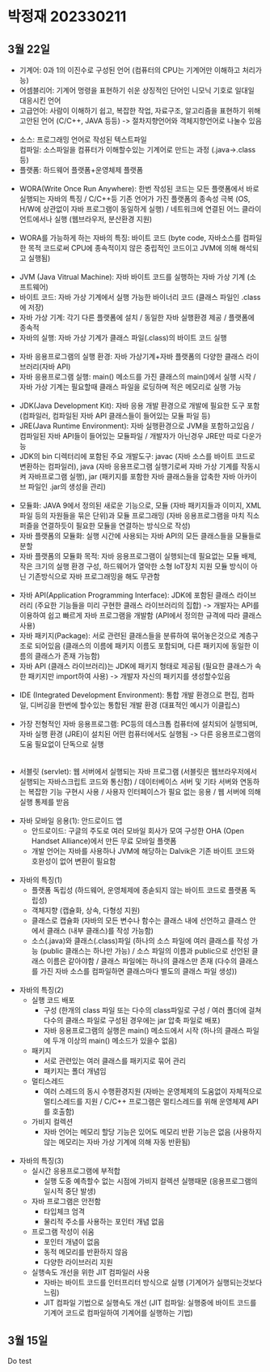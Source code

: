# 박정재 202330211


## 3월 22일
* 기계어: 0과 1의 이진수로 구성된 언어 (컴퓨터의 CPU는 기계어만 이해하고 처리가능)  
* 어셈블리어: 기계어 멍령을 표현하기 쉬운 상징적인 단어인 니모닉 기호로 일대일 대응시킨 언어  
* 고급언어: 사람이 이해하기 쉽고, 복잡한 작업, 자료구조, 알고리즘을 표현하기 위해 고안된 언어 (C/C++, JAVA 등등) -> 절차지향언어와 객체지향언어로 나눌수 있음
<br><br>
* 소스: 프로그래밍 언어로 작성된 텍스트파일  
컴파일: 소스파일을 컴퓨터가 이해할수있는 기계어로 만드는 과정 (.java->.class 등)  
* 플랫폼: 하드웨어 플랫폼+운영체제 플랫폼
<br><br>
* WORA(Write Once Run Anywhere): 한번 작성된 코드는 모든 플랫폼에서 바로 실행되는 자바의 특징 / C/C++등 기존 언어가 가진 플랫폼의 종속성 극복 (OS, H/W에 상관없이 자바 프로그램이 동일하게 실행) / 네트워크에 연결된 어느 클라이언트에서나 실행 (웹브라우저, 분산환경 지원)
<br><br>
* WORA를 가능하게 하는 자바의 특징: 바이트 코드 (byte code, 자바소스를 컴파일한 목적 코드로써 CPU에 종속적이지 않은 중립적인 코드이고 JVM에 의해 해석되고 실행됨)
<br><br>
* JVM (Java Vitrual Machine): 자바 바이트 코드를 실행하는 자바 가상 기계 (소프트웨어)  
* 바이트 코드: 자바 가상 기계에서 실행 가능한 바이너리 코드 (클래스 파일인 .class에 저장)  
* 자바 가상 기계: 각기 다른 플랫폼에 설치 / 동일한 자바 실행환경 제공 / 플랫폼에 종속적  
* 자바의 실행: 자바 가상 기계가 클래스 파일(.class)의 바이트 코드 실행
<br><br>
* 자바 응용프로그램의 실행 환경: 자바 가상기계+자바 플랫폼의 다양한 클래스 라이브러리(자바 API)  
* 자바 응용프로그램 실행: main() 메소드를 가진 클래스의 main()에서 실행 시작 / 자바 가상 기계는 필요할때 클래스 파일을 로딩하며 적은 메모리로 실행 가능
<br><br>
* JDK(Java Development Kit): 자바 응용 개발 환경으로 개발에 필요한 도구 포함 (컴파일러, 컴파일된 자바 API 클래스들이 들어있는 모듈 파일 등)  
* JRE(Java Runtime Environment): 자바 실행환경으로 JVM을 포함하고있음 / 컴파일된 자바 API들이 들어있는 모듈파일 / 개발자가 아닌경우 JRE만 따로 다운가능  
* JDK의 bin 디렉터리에 포함된 주요 개발도구: javac (자바 소스를 바이트 코드로 변환하는 컴파일러), java (자바 응용프로그램 실행기로써 자바 가상 기계를 작동시켜 자바프로그램 실행), jar (패키지를 포함한 자바 클래스들을 압축한 자바 아카이브 파일인 .jar의 생성을 관리)
<br><br>
* 모듈화: JAVA 9에서 정의된 새로운 기능으로, 모듈 (자바 패키지들과 이미지, XML 파일 등의 자원들을 묶은 단위)과 모듈 프로그래밍 (자바 응용프로그램을 마치 직소퍼즐을 연결하듯이 필요한 모듈을 연결하는 방식으로 작성)  
* 자바 플랫폼의 모듈화: 실행 시간에 사용되는 자바 API의 모든 클래스들을 모듈들로 분할  
* 자바 플랫폼의 모듈화 목적: 자바 응용프로그램이 실행되는데 필요없는 모듈 배제, 작은 크기의 실행 환경 구성, 하드웨어가 열악한 소형 IoT장치 지원
모듈 방식이 아닌 기존방식으로 자바 프로그래밍을 해도 무관함
<br><br>
* 자바 API(Application Programming Interface): JDK에 포함된 클래스 라이브러리 (주요한 기능들을 미리 구현한 클래스 라이브러리의 집합) -> 개발자는 API를 이용하여 쉽고 빠르게 자바 프로그램을 개발함 (API에서 정의한 규격에 따라 클래스 사용)  
* 자바 패키지(Package): 서로 관련된 클래스들을 분류하여 묶어놓은것으로 계층구조로 되어있음 (클래스의 이름에 패키지 이름도 포함되며, 다른 패키지에 동일한 이름의 클래스가 존재 가능함)  
* 자바 API (클래스 라이브러리)는 JDK에 패키지 형태로 제공됨 (필요한 클래스가 속한 패키지만 import하여 사용) -> 개발자 자신의 패키지를 생성할수있음
<br><br>
* IDE (Integrated Development Environment): 통합 개발 환경으로 편집, 컴파일, 디버깅을 한번에 할수있는 통합된 개발 환경 (대표적인 예시가 이클립스)
<br><br>
* 가장 전형적인 자바 응용프로그램: PC등의 데스크톱 컴퓨터에 설치되어 실행되며, 자바 실행 환경 (JRE)이 설치된 어떤 컴퓨터에서도 실행됨 -> 다른 응용프로그램의 도움 필요없이 단독으로 실행  
<br><br>
* 서블릿 (servlet): 웹 서버에서 실행되는 자바 프로그램 (서블릿은 웹브라우저에서 실행되는 자바스크립트 코드와 통신함) / 데이터베이스 서버 및 기타 서버와 연동하는 복잡한 기능 구현시 사용 / 사용자 인터페이스가 필요 없는 응용 / 웹 서버에 의해 실행 통제를 받음
<br><br>
* 자바 모바일 응용(1): 안드로이드 앱  
    * 안드로이드: 구글의 주도로 여러 모바일 회사가 모여 구성한 OHA (Open Handset Alliance)에서 만든 무료 모바일 플랫폼  
    * 개발 언어는 자바를 사용하나 JVM에 해당하는 Dalvik은 기존 바이트 코드와 호완성이 없어 변환이 필요함
<br><br>
* 자바의 특징(1)
    * 플랫폼 독립성 (하드웨어, 운영체제에 종솓되지 않는 바이트 코드로 플랫폼 독립성)  
    * 객체지향 (캡슐화, 상속, 다형성 지원)  
    * 클래스로 캡슐화 (자바의 모든 변수나 함수는 클래스 내에 선언하고 클래스 안에서 클래스 (내부 클래스)를 작성 가능함)  
    * 소스(.java)와 클래스(.class)파일 (하나의 소스 파일에 여러 클래스를 작성 가능 (public 클래스는 하나만 가능) / 소스 파일의 이름과 public으로 선언된 클래스 이름은 같아야함 / 클래스 파일에는 하나의 클래스만 존재 (다수의 클래스를 가진 자바 소스를 컴파일하면 클래스마다 별도의 클래스 파일 생성))
<br><br>
* 자바의 특징(2)
    * 실행 코드 배포
        * 구성 (한개의 class 파일 또는 다수의 class파일로 구성 / 여러 폴더에 걸쳐 다수의 클래스 파일로 구성된 경우에는 jar 압축 파일로 배포)
        * 자바 응용프로그램의 실행은 main() 메소드에서 시작 (하나의 클래스 파일에 두개 이상의 main() 메소드가 있을수 없음)
    * 패키지
        * 서로 관련있는 여러 클래스를 패키지로 묶어 관리
        * 패키지는 폴더 개념임
    * 멀티스레드
        * 여러 스레드의 동시 수행환경지원 (자바는 운영체제의 도움없이 자체적으로 멀티스레드를 지원 / C/C++ 프로그램은 멀티스레드를 위해 운영체제 API를 호출함)
    * 가비지 컬렉션
        * 자바 언어는 메모리 할당 기능은 있어도 메모리 반환 기능은 없음 (사용하지 않는 메모리는 자바 가상 기계에 의해 자동 반환됨)
<br><br>
* 자바의 특징(3)
    * 실시간 응용프로그램에 부적합
        * 실행 도중 예측할수 없는 시점에 가비지 컬렉션 실행때문 (응용프로그램의 일시적 중단 발생)
    * 자바 프로그램은 안전함
        * 타입체크 엄격
        * 물리적 주소를 사용하는 포인터 개념 없음
    * 프로그램 작성이 쉬움
        * 포인터 개념이 없음
        * 동적 메모리를 반환하지 않음
        * 다양한 라이브러리 지원
    * 실행속도 개선을 위한 JIT 컴파일러 사용
        * 자바는 바이트 코드를 인터프리터 방식으로 실행 (기계어가 실행되는것보다 느림)
        * JIT 컴파일 기법으로 실행속도 개선 (JIT 컴파일: 실행중에 바이트 코드를 기계어 코드로 컴파일하여 기계어를 실행하는 기법)

## 3월 15일
Do test